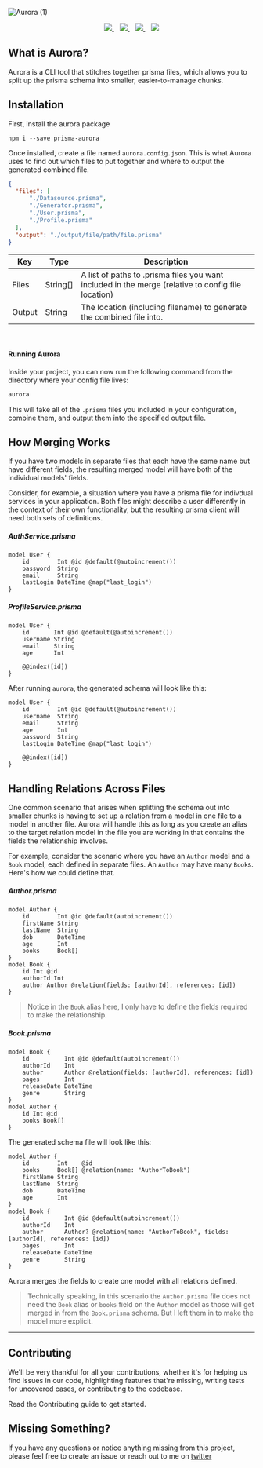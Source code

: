 ![Aurora (1)](https://user-images.githubusercontent.com/18456526/147911028-46df0f91-5e8b-465d-90c2-c5efdbd281dd.png)

<div align="center">
  <a href="https://www.npmjs.com/package/prisma-aurora">
    <img src="https://img.shields.io/npm/dt/prisma-aurora.svg?style=flat" />
  </a>
  <span>&nbsp;&nbsp;</span>
  <a href="https://slack.prisma.io/">
    <img src="https://img.shields.io/npm/v/prisma-aurora.svg?style=flat" />
  </a>
  <span>&nbsp;&nbsp;</span>
  <a href="https://github.com/sabinadams/aurora/actions/workflows/node.js.yml">
    <img src="https://github.com/sabinadams/aurora/actions/workflows/node.js.yml/badge.svg" />
  </a>
  <span>&nbsp;&nbsp;</span>
  <a href="https://github.com/sabinadams/aurora/actions/workflows/codeql-analysis.yml">
    <img src="https://github.com/sabinadams/aurora/actions/workflows/codeql-analysis.yml/badge.svg" />
  </a>
</div>

## What is Aurora?

Aurora is a CLI tool that stitches together prisma files, which allows you to split up the prisma schema into smaller, easier-to-manage chunks.


## Installation

First, install the aurora package

```
npm i --save prisma-aurora
```

Once installed, create a file named `aurora.config.json`. This is what Aurora uses to find out which files to put together and where to output the generated combined file.
```json
{
  "files": [
      "./Datasource.prisma",
      "./Generator.prisma",
      "./User.prisma",
      "./Profile.prisma"
  ],
  "output": "./output/file/path/file.prisma"
}
```
| Key | Type | Description |
| ------------- | ------------- | ------------- |
| Files | String[] | A list of paths to .prisma files you want included in the merge (relative to config file location)|
| Output | String  | The location (including filename) to generate the combined file into.|

<br>

#### Running Aurora

Inside your project, you can now run the following command from the directory where your config file lives:

```sh
aurora
```

This will take all of the `.prisma` files you included in your configuration, combine them, and output them into the specified output file.

## How Merging Works

If you have two models in separate files that each have the same name but have different fields, the resulting merged model will have both of the individual models' fields.

Consider, for example, a situation where you have a prisma file for indivdual services in your application. Both files might describe a user differently in the context of their own functionality, but the resulting prisma client will need both sets of definitions.

##### AuthService.prisma
```prisma
model User {
    id        Int @id @default(@autoincrement())
    password  String
    email     String
    lastLogin DateTime @map("last_login")
}
```

##### ProfileService.prisma
```prisma
model User {
    id       Int @id @default(@autoincrement())
    username String
    email    String
    age      Int
    
    @@index([id])
}
```

After running `aurora`, the generated schema will look like this:
```prisma
model User {
    id        Int @id @default(@autoincrement())
    username  String
    email     String
    age       Int
    password  String
    lastLogin DateTime @map("last_login")
    
    @@index([id])
}
```

## Handling Relations Across Files

One common scenario that arises when splitting the schema out into smaller chunks is having to set up a relation from a model in one file to a model in another file. Aurora will handle this as long as you create an alias to the target relation model in the file you are working in that contains the fields the relationship involves.

For example, consider the scenario where you have an `Author` model and a `Book` model, each defined in separate files. An `Author` may have many `Book`s. Here's how we could define that.

##### Author.prisma
```prisma
model Author {
    id        Int @id @default(autoincrement())
    firstName String
    lastName  String
    dob       DateTime
    age       Int
    books     Book[]
}
model Book {
    id Int @id
    authorId Int
    author Author @relation(fields: [authorId], references: [id])
}
```
> Notice in the `Book` alias here, I only have to define the fields required to make the relationship.
##### Book.prisma
```prisma
model Book {
    id          Int @id @default(autoincrement())
    authorId    Int
    author      Author @relation(fields: [authorId], references: [id])
    pages       Int
    releaseDate DateTime
    genre       String
}
model Author {
    id Int @id
    books Book[]
}
```

The generated schema file will look like this:

```prisma
model Author {
    id        Int    @id
    books     Book[] @relation(name: "AuthorToBook")
    firstName String
    lastName  String
    dob       DateTime
    age       Int
}
model Book {
    id          Int @id @default(autoincrement())
    authorId    Int
    author      Author? @relation(name: "AuthorToBook", fields: [authorId], references: [id])
    pages       Int
    releaseDate DateTime
    genre       String
}
```

Aurora merges the fields to create one model with all relations defined. 

> Technically speaking, in this scenario the `Author.prisma` file does not need the `Book` alias or `books` field on the `Author` model as those will get merged in from the `Book.prisma` schema. But I left them in to make the model more explicit.

---

## Contributing

We'll be very thankful for all your contributions, whether it's for helping us find issues in our code, highlighting features that're missing, writing tests for uncovered cases, or contributing to the codebase.

Read the Contributing guide to get started.

## Missing Something?

If you have any questions or notice anything missing from this project, please feel free to create an issue or reach out to me on [twitter](https://twitter.com/sabinthedev)